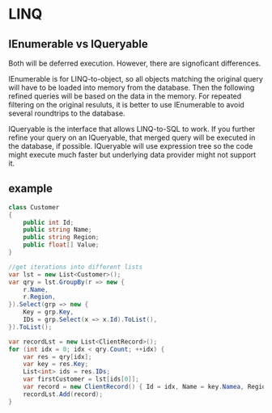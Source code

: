 # LINQ

## IEnumerable<T> vs IQueryable<T>
Both will be deferred execution. However, there are signoficant differences.

IEnumerable<T> is for LINQ-to-object, so all objects matching the original query will have to be loaded into memory from the database. Then the following refined queries will be based on the data in the memory.  For repeated filtering on the original resuluts, it is better to use IEnumerable to avoid several roundtrips to the database.
    
IQueryable<T> is the interface that allows LINQ-to-SQL to work. If you further refine your query on an IQueryable<T>, that merged query will be executed in the database, if possible. IQueryable will use expression tree so the code might execute much faster but underlying data provider might not support it.   

## example
```c#
class Customer
{
    public int Id;
    public string Name;
    public string Region;
    public float[] Value;
}

//get iterations into different lists
var lst = new List<Customer>();
var qry = lst.GroupBy(r => new {
    r.Name,
    r.Region,
}).Select(grp => new {
    Key = grp.Key,
    IDs = grp.Select(x => x.Id).ToList(),
}).ToList();

var recordLst = new List<ClientRecord>();
for (int idx = 0; idx < qry.Count; ++idx) {
    var res = qry[idx];
    var key = res.Key;
    List<int> ids = res.IDs;
    var firstCustomer = lst[ids[0]];
    var record = new ClientRecord() { Id = idx, Name = key.Namea, Region = key.Region, Ids = ids, FirstCustomer = firstCustomer };
    recordLst.Add(record);
}
```
